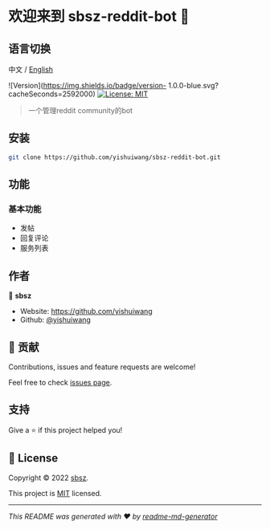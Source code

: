 # 欢迎来到 sbsz-reddit-bot 👋

## 语言切换

中文 / [English](README_EN.md)

![Version](https://img.shields.io/badge/version- 1.0.0-blue.svg?cacheSeconds=2592000)
[![License: MIT](https://img.shields.io/badge/License-MIT-yellow.svg)](https://opensource.org/licenses/MIT)

> 一个管理reddit community的bot

## 安装

```sh
git clone https://github.com/yishuiwang/sbsz-reddit-bot.git
```

## 功能

### 基本功能

- 发帖
- 回复评论
- 服务列表



## 作者

👤 **sbsz**

* Website: https://github.com/yishuiwang
* Github: [@yishuiwang](https://github.com/yishuiwang)

## 🤝 贡献

Contributions, issues and feature requests are welcome!

Feel free to check [issues page](https://github.com/yishuiwang/sbsz-reddit-bot/issues). 

## 支持

Give a ⭐️ if this project helped you!


## 📝 License

Copyright © 2022 [sbsz](https://github.com/yishuiwang).

This project is [MIT](https://opensource.org/licenses/MIT) licensed.

***

_This README was generated with ❤️ by [readme-md-generator](https://github.com/kefranabg/readme-md-generator)_